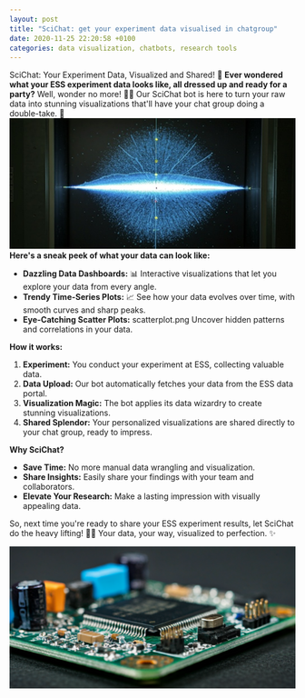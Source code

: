 ```yaml
---
layout: post
title: "SciChat: get your experiment data visualised in chatgroup"
date: 2020-11-25 22:20:58 +0100
categories: data visualization, chatbots, research tools
---
```


SciChat: Your Experiment Data, Visualized and Shared! 🎉
**Ever wondered what your ESS experiment data looks like, all dressed up and ready for a party?** Well, wonder no more! 💃🕺
Our SciChat bot is here to turn your raw data into stunning visualizations that'll have your chat group doing a double-take. 🤯
![galaxy](/images/scatter.jpeg "Galactic Plane")
**Here's a sneak peek of what your data can look like:**

- **Dazzling Data Dashboards:** 📊 Interactive visualizations that let you explore your data from every angle.
- **Trendy Time-Series Plots:** 📈 See how your data evolves over time, with smooth curves and sharp peaks.
- **Eye-Catching Scatter Plots:** scatterplot.png Uncover hidden patterns and correlations in your data.

**How it works:**

1. **Experiment:** You conduct your experiment at ESS, collecting valuable data.
2. **Data Upload:** Our bot automatically fetches your data from the ESS data portal.
3. **Visualization Magic:** The bot applies its data wizardry to create stunning visualizations.
4. **Shared Splendor:** Your personalized visualizations are shared directly to your chat group, ready to impress.

**Why SciChat?**

- **Save Time:** No more manual data wrangling and visualization.
- **Share Insights:** Easily share your findings with your team and collaborators.
- **Elevate Your Research:** Make a lasting impression with visually appealing data.

So, next time you're ready to share your ESS experiment results, let SciChat do the heavy lifting! 🏋️‍♀️ Your data, your way, visualized to perfection. ✨

![fpga](/images/fpga.png "FPGA")
